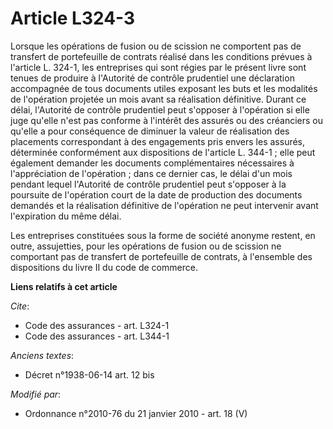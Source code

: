 # Article L324-3

Lorsque les opérations de fusion ou de scission ne comportent pas de transfert de portefeuille de contrats réalisé dans les
conditions prévues à l'article L. 324-1, les entreprises qui sont régies par le présent livre sont tenues de produire à
l'Autorité de contrôle prudentiel une déclaration accompagnée de tous documents utiles exposant les buts et les modalités de
l'opération projetée un mois avant sa réalisation définitive. Durant ce délai, l'Autorité de contrôle prudentiel peut
s'opposer à l'opération si elle juge qu'elle n'est pas conforme à l'intérêt des assurés ou des créanciers ou qu'elle a pour
conséquence de diminuer la valeur de réalisation des placements correspondant à des engagements pris envers les assurés,
déterminée conformément aux dispositions de l'article L. 344-1 ; elle peut également demander les documents complémentaires
nécessaires à l'appréciation de l'opération ; dans ce dernier cas, le délai d'un mois pendant lequel l'Autorité de contrôle
prudentiel peut s'opposer à la poursuite de l'opération court de la date de production des documents demandés et la
réalisation définitive de l'opération ne peut intervenir avant l'expiration du même délai. 

Les entreprises constituées sous la forme de société anonyme restent, en outre, assujetties, pour les opérations de fusion ou
de scission ne comportant pas de transfert de portefeuille de contrats, à l'ensemble des dispositions du livre II du code de
commerce.

**Liens relatifs à cet article**

_Cite_:

  - Code des assurances - art. L324-1
  - Code des assurances - art. L344-1

_Anciens textes_:

  - Décret n°1938-06-14 art. 12 bis

_Modifié par_:

  - Ordonnance n°2010-76 du 21 janvier 2010 - art. 18 (V)

